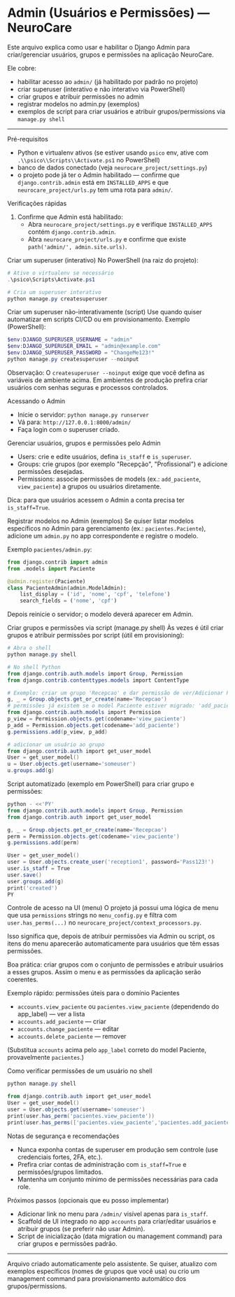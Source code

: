 # Admin (Usuários e Permissões) — NeuroCare

Este arquivo explica como usar e habilitar o Django Admin para criar/gerenciar usuários, grupos e permissões na aplicação NeuroCare.

Ele cobre:
- habilitar acesso ao `admin/` (já habilitado por padrão no projeto)
- criar superuser (interativo e não interativo via PowerShell)
- criar grupos e atribuir permissões no admin
- registrar modelos no admin.py (exemplos)
- exemplos de script para criar usuários e atribuir grupos/permissions via `manage.py shell`

---

Pré-requisitos
- Python e virtualenv ativos (se estiver usando `psico` env, ative com `.\\psico\\Scripts\\Activate.ps1` no PowerShell)
- banco de dados conectado (veja `neurocare_project/settings.py`)
- o projeto pode já ter o Admin habilitado — confirme que `django.contrib.admin` está em `INSTALLED_APPS` e que `neurocare_project/urls.py` tem uma rota para `admin/`.

Verificações rápidas
1. Confirme que Admin está habilitado:
   - Abra `neurocare_project/settings.py` e verifique `INSTALLED_APPS` contém `django.contrib.admin`.
   - Abra `neurocare_project/urls.py` e confirme que existe `path('admin/', admin.site.urls)`.

Criar um superuser (interativo)
No PowerShell (na raiz do projeto):

```powershell
# Ative o virtualenv se necessário
.\psico\Scripts\Activate.ps1

# Cria um superuser interativo
python manage.py createsuperuser
```

Criar um superuser não-interativamente (script)
Use quando quiser automatizar em scripts CI/CD ou em provisionamento. Exemplo (PowerShell):

```powershell
$env:DJANGO_SUPERUSER_USERNAME = "admin"
$env:DJANGO_SUPERUSER_EMAIL = "admin@example.com"
$env:DJANGO_SUPERUSER_PASSWORD = "ChangeMe123!"
python manage.py createsuperuser --noinput
```

Observação: O `createsuperuser --noinput` exige que você defina as variáveis de ambiente acima. Em ambientes de produção prefira criar usuários com senhas seguras e processos controlados.

Acessando o Admin
- Inicie o servidor: `python manage.py runserver`
- Vá para: `http://127.0.0.1:8000/admin/`
- Faça login com o superuser criado.

Gerenciar usuários, grupos e permissões pelo Admin
- Users: crie e edite usuários, defina `is_staff` e `is_superuser`.
- Groups: crie grupos (por exemplo "Recepção", "Profissional") e adicione permissões desejadas.
- Permissions: associe permissões de models (ex.: `add_paciente`, `view_paciente`) a grupos ou usuários diretamente.

Dica: para que usuários acessem o Admin a conta precisa ter `is_staff=True`.

Registrar modelos no Admin (exemplos)
Se quiser listar modelos específicos no Admin para gerenciamento (ex.: `pacientes.Paciente`), adicione um `admin.py` no app correspondente e registre o modelo.

Exemplo `pacientes/admin.py`:

```python
from django.contrib import admin
from .models import Paciente

@admin.register(Paciente)
class PacienteAdmin(admin.ModelAdmin):
    list_display = ('id', 'nome', 'cpf', 'telefone')
    search_fields = ('nome', 'cpf')
```

Depois reinicie o servidor; o modelo deverá aparecer em Admin.

Criar grupos e permissões via script (manage.py shell)
Às vezes é útil criar grupos e atribuir permissões por script (útil em provisioning):

```powershell
# Abra o shell
python manage.py shell

# No shell Python
from django.contrib.auth.models import Group, Permission
from django.contrib.contenttypes.models import ContentType

# Exemplo: criar um grupo 'Recepcao' e dar permissão de ver/Adicionar Paciente
g, _ = Group.objects.get_or_create(name='Recepcao')
# permissões já existem se o model Paciente estiver migrado: 'add_paciente', 'view_paciente'
from django.contrib.auth.models import Permission
p_view = Permission.objects.get(codename='view_paciente')
p_add = Permission.objects.get(codename='add_paciente')
g.permissions.add(p_view, p_add)

# adicionar um usuário ao grupo
from django.contrib.auth import get_user_model
User = get_user_model()
u = User.objects.get(username='someuser')
u.groups.add(g)
```

Script automatizado (exemplo em PowerShell) para criar grupo e permissões:

```powershell
python - <<'PY'
from django.contrib.auth.models import Group, Permission
from django.contrib.auth import get_user_model

g, _ = Group.objects.get_or_create(name='Recepcao')
perm = Permission.objects.get(codename='view_paciente')
g.permissions.add(perm)

User = get_user_model()
user = User.objects.create_user('reception1', password='Pass123!')
user.is_staff = True
user.save()
user.groups.add(g)
print('created')
PY
```

Controle de acesso na UI (menu)
O projeto já possui uma lógica de menu que usa `permissions` strings no `menu_config.py` e filtra com `user.has_perms(...)` no `neurocare_project/context_processors.py`.

Isso significa que, depois de atribuir permissões via Admin ou script, os itens do menu aparecerão automaticamente para usuários que têm essas permissões.

Boa prática: criar grupos com o conjunto de permissões e atribuir usuários a esses grupos. Assim o menu e as permissões da aplicação serão coerentes.

Exemplo rápido: permissões úteis para o domínio Pacientes
- `accounts.view_paciente` ou `pacientes.view_paciente` (dependendo do app_label) — ver a lista
- `accounts.add_paciente` — criar
- `accounts.change_paciente` — editar
- `accounts.delete_paciente` — remover

(Substitua `accounts` acima pelo `app_label` correto do model Paciente, provavelmente `pacientes`.)

Como verificar permissões de um usuário no shell

```powershell
python manage.py shell

from django.contrib.auth import get_user_model
User = get_user_model()
user = User.objects.get(username='someuser')
print(user.has_perm('pacientes.view_paciente'))
print(user.has_perms(['pacientes.view_paciente','pacientes.add_paciente']))
```

Notas de segurança e recomendações
- Nunca exponha contas de superuser em produção sem controle (use credenciais fortes, 2FA, etc.).
- Prefira criar contas de administração com `is_staff=True` e permissões/grupos limitados.
- Mantenha um conjunto mínimo de permissões necessárias para cada role.

Próximos passos (opcionais que eu posso implementar)
- Adicionar link no menu para `/admin/` visível apenas para `is_staff`.
- Scaffold de UI integrado no app `accounts` para criar/editar usuários e atribuir grupos (se preferir não usar Admin).
- Script de inicialização (data migration ou management command) para criar grupos e permissões padrão.

---

Arquivo criado automaticamente pelo assistente. Se quiser, atualizo com exemplos específicos (nomes de grupos que você usa) ou crio um management command para provisionamento automático dos grupos/permissions.
